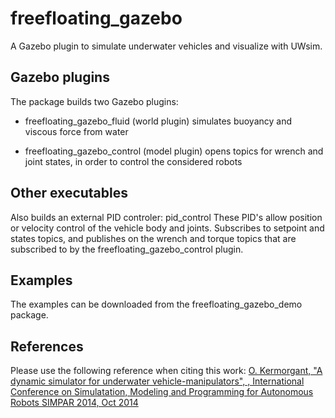 freefloating_gazebo
===================

A Gazebo plugin to simulate underwater vehicles and visualize with UWsim.

## Gazebo plugins
The package builds two Gazebo plugins:

- freefloating_gazebo_fluid (world plugin)
simulates buoyancy and viscous force from water

- freefloating_gazebo_control (model plugin)
opens topics for wrench and joint states, in order to control the considered robots

## Other executables

Also builds an external PID controler: pid_control
These PID's allow position or velocity control of the vehicle body and joints. 
Subscribes to setpoint and states topics, and publishes on the wrench and torque topics that are subscribed to by the freefloating_gazebo_control plugin.

## Examples

The examples can be downloaded from the freefloating_gazebo_demo package.

## References

Please use the following reference when citing this work:
[O. Kermorgant, "A dynamic simulator for underwater vehicle-manipulators", , International Conference on Simulatation, Modeling and Programming for Autonomous Robots SIMPAR 2014, Oct 2014](https://hal.inria.fr/hal-01065812)